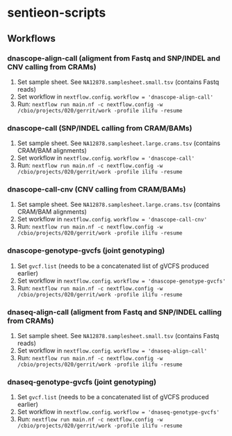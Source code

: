 # sentieon-scripts

## Workflows

### dnascope-align-call (aligment from Fastq and SNP/INDEL and CNV calling from CRAMs)

1) Set sample sheet. See `NA12878.samplesheet.small.tsv` (contains Fastq reads)
2) Set workflow in `nextflow.config`. `workflow = 'dnascope-align-call'`
3) Run: `nextflow run main.nf -c nextflow.config -w /cbio/projects/020/gerrit/work -profile ilifu -resume`

### dnascope-call (SNP/INDEL calling from CRAM/BAMs)

1) Set sample sheet. See `NA12878.samplesheet.large.crams.tsv` (contains CRAM/BAM alignments)
2) Set workflow in `nextflow.config`. `workflow = 'dnascope-call'`
3) Run: `nextflow run main.nf -c nextflow.config -w /cbio/projects/020/gerrit/work -profile ilifu -resume`

### dnascope-call-cnv (CNV calling from CRAM/BAMs)

1) Set sample sheet. See `NA12878.samplesheet.large.crams.tsv` (contains CRAM/BAM alignments)
2) Set workflow in `nextflow.config`. `workflow = 'dnascope-call-cnv'`
3) Run: `nextflow run main.nf -c nextflow.config -w /cbio/projects/020/gerrit/work -profile ilifu -resume`

### dnascope-genotype-gvcfs (joint genotyping)

1) Set `gvcf.list` (needs to be a concatenated list of gVCFS produced earlier)
2) Set workflow in `nextflow.config`. `workflow = 'dnascope-genotype-gvcfs'`
3) Run: `nextflow run main.nf -c nextflow.config -w /cbio/projects/020/gerrit/work -profile ilifu -resume`

### dnaseq-align-call (aligment from Fastq and SNP/INDEL calling from CRAMs)

1) Set sample sheet. See `NA12878.samplesheet.small.tsv` (contains Fastq reads)
2) Set workflow in `nextflow.config`. `workflow = 'dnaseq-align-call'`
3) Run: `nextflow run main.nf -c nextflow.config -w /cbio/projects/020/gerrit/work -profile ilifu -resume`

### dnaseq-genotype-gvcfs (joint genotyping)

1) Set `gvcf.list` (needs to be a concatenated list of gVCFS produced earlier)
2) Set workflow in `nextflow.config`. `workflow = 'dnaseq-genotype-gvcfs'`
3) Run: `nextflow run main.nf -c nextflow.config -w /cbio/projects/020/gerrit/work -profile ilifu -resume`

